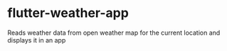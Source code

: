 # flutter-weather-app

Reads weather data from open weather map for the current location and displays it in an app
